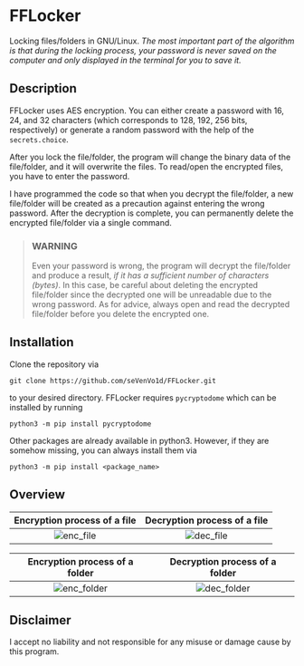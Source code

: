 # FFLocker

Locking files/folders in GNU/Linux. *The most important part of the algorithm is that during the locking process, your password is never saved on the computer and only displayed in the terminal for you to save it.*

## Description

FFLocker uses AES encryption. You can either create a password with 16, 24, and 32 characters (which corresponds to 128, 192, 256 bits, respectively) or generate a random password with the help of the `secrets.choice`.

After you lock the file/folder, the program will change the binary data of the file/folder, and it will overwrite the files. To read/open the encrypted files, you have to enter the password.

I have programmed the code so that when you decrypt the file/folder, a new file/folder will be created as a precaution against entering the wrong password. After the decryption is complete, you can permanently delete the encrypted file/folder via a single command.

> ### WARNING
>
> Even your password is wrong, the program will decrypt the file/folder and produce a result, *if it has a sufficient number of characters (bytes)*. In this case, be careful about deleting the encrypted file/folder since the decrypted one will be unreadable due to the wrong password. As for advice, always open and read the decrypted file/folder before you delete the encrypted one.

## Installation

Clone the repository via

    git clone https://github.com/seVenVo1d/FFLocker.git

to your desired directory. FFLocker requires `pycryptodome` which can be installed by running

    python3 -m pip install pycryptodome

Other packages are already available in python3. However, if they are somehow missing, you can always install them via

    python3 -m pip install <package_name>

## Overview

Encryption process of a file         |  Decryption process of a file
:-------------------------:|:-------------------------:
![enc_file](https://user-images.githubusercontent.com/45866787/193124480-0827db5a-3dc0-4e33-9c86-0972662f139b.png)  |  ![dec_file](https://user-images.githubusercontent.com/45866787/193124625-71160d5a-9f89-4f9f-a842-dadcc89399e5.png)

Encryption process of a folder        |  Decryption process of a folder
:-------------------------:|:-------------------------:
![enc_folder](https://user-images.githubusercontent.com/45866787/193124673-ce1f931a-848b-4d11-8a4f-945b917c839b.png) | ![dec_folder](https://user-images.githubusercontent.com/45866787/193124688-11459f63-5d6d-45d5-88fb-aa732c9ea8c4.png)

## Disclaimer

I accept no liability and not responsible for any misuse or damage cause by this program.
